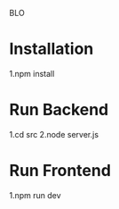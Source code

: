 BLO 

# Installation
1.npm install

# Run Backend 
1.cd src 
2.node server.js

# Run Frontend 
1.npm run dev 
